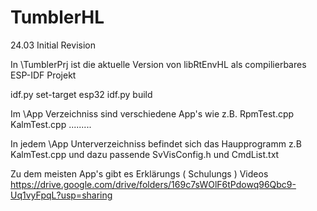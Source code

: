 # TumblerHL
24.03 Initial Revision

In  \TumblerPrj ist die aktuelle Version von  libRtEnvHL  als compilierbares
ESP-IDF  Projekt

idf.py set-target esp32         idf.py build

Im  \App  Verzeichniss sind verschiedene App's wie z.B.
RpmTest.cpp  KalmTest.cpp .........

In jedem \App Unterverzeichniss befindet sich das Haupprogramm z.B KalmTest.cpp
und dazu passende SvVisConfig.h und CmdList.txt

Zu dem meisten App's gibt es Erklärungs ( Schulungs ) Videos
https://drive.google.com/drive/folders/169c7sWOlF6tPdowq96Qbc9-Uq1vyFpqL?usp=sharing

